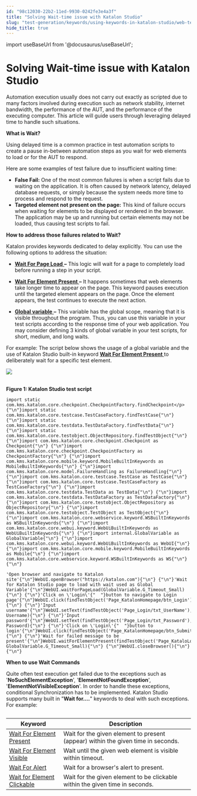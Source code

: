 ```yaml
---
id: "98c12030-22b2-11ed-9930-0242fe3e4a3f"
title: "Solving Wait-time issue with Katalon Studio"
slug: "test-generation/keywords/using-keywords-in-katalon-studio/web-testing/solving-wait-time-issue-with-katalon-studio"
hide_title: true
---
```

import useBaseUrl from '@docusaurus/useBaseUrl';


# <a id="id" class="anchor_top_offset"/><a id="ariaid-title1" class="anchor_top_offset"/>Solving Wait-time issue with Katalon Studio

<p xmlns="http://www.w3.org/1999/xhtml" className="p">Automation execution usually does not carry out exactly as   scripted due to many factors involved during execution such as   network stability, internet bandwidth, the performance of the AUT,   and the performance of the executing computer. This article will   guide users through leveraging delayed time to handle such   situations.</p> 
<p xmlns="http://www.w3.org/1999/xhtml" className="p">   <strong className="ph b">What is Wait?</strong> </p> 
<p xmlns="http://www.w3.org/1999/xhtml" className="p">Using delayed time is a common practice in test automation   scripts to create a pause in-between automation steps as you wait   for web elements to load or for the AUT to respond.</p> 
<p xmlns="http://www.w3.org/1999/xhtml" className="p">Here are some examples of test failure due to insufficient   waiting time:</p> 
<ul xmlns="http://www.w3.org/1999/xhtml" className="ul"><li className="li">     <strong className="ph b">False Fail:</strong> One of the most common failures is     when a script fails due to waiting on the application. It is often     caused by network latency, delayed database requests, or simply     because the system needs more time to process and respond to the     request.</li><li className="li">     <strong className="ph b">Targeted element not present on the page:</strong> This     kind of failure occurs when waiting for elements to be displayed or     rendered in the browser. The application may be up and running but     certain elements may not be loaded, thus causing test scripts to     fail.</li></ul> 
<p xmlns="http://www.w3.org/1999/xhtml" className="p">   <strong className="ph b">How to address those failures related to     Wait?</strong> </p> 
<p xmlns="http://www.w3.org/1999/xhtml" className="p">Katalon provides keywords dedicated to delay explicitly. You can   use the following options to address the situation:</p> 
<ul xmlns="http://www.w3.org/1999/xhtml" className="ul"><li className="li">     <p className="p">       <a className="xref j-external-link" href="https://docs.katalon.com/katalon-studio/docs/webui-wait-for-page-load.html" target="_blank">         <strong className="ph b">Wait           For Page Load</strong>       </a>       <strong className="ph b">–</strong> This logic will       wait for a page to completely load before running a step in your       script.</p>   </li><li className="li">     <p className="p">       <a className="xref j-external-link" href="https://docs.katalon.com/katalon-studio/docs/webui-wait-for-element-present.html" target="_blank">         <strong className="ph b">Wait           For Element Present</strong>       </a>       <strong className="ph b">–</strong> It       happens sometimes that web elements take longer time to appear on       the page. This keyword pauses execution until the targeted element       appears on the page. Once the element appears, the test continues       to execute the next action.</p>   </li><li className="li">     <a className="xref j-external-link" href="https://docs.katalon.com/katalon-studio/docs/variable-types.html" target="_blank">       <strong className="ph b">Global         variable</strong>     </a>     <strong className="ph b">–</strong> This variable has     the global scope, meaning that it is visible throughout the     program. Thus, you can use this variable in your test scripts     according to the response time of your web application. You may     consider defining 3 kinds of global variable in your test scripts,     for short, medium, and long waits.</li></ul> 
<p xmlns="http://www.w3.org/1999/xhtml" className="p">For example: The script below shows the usage of a global   variable and the use of Katalon Studio built-in keyword <a className="xref j-external-link" href="https://docs.katalon.com/katalon-studio/docs/mobile-wait-for-element-present.html" target="_blank">     <strong className="ph b">Wait       For Element Present</strong>   </a> to deliberately wait for a   specific test element.</p> 
<p xmlns="http://www.w3.org/1999/xhtml" className="p">   <img className="image" src={useBaseUrl("https://github.com/katalon-studio/docs-images/raw/master/katalon-studio/tutorials/solving_common_issue_wait_time/Wait-For-Element-Present.png")} /><br /><br /> </p> 
<p xmlns="http://www.w3.org/1999/xhtml" className="p">   <strong className="ph b">Figure 1: Katalon Studio test script</strong> </p> 
<pre xmlns="http://www.w3.org/1999/xhtml" className="pre codeblock"><code>import static com.kms.katalon.core.checkpoint.CheckpointFactory.findCheckpoint&lt;/p&gt;{"\n"}import static com.kms.katalon.core.testcase.TestCaseFactory.findTestCase{"\n"} {"\n"}import static com.kms.katalon.core.testdata.TestDataFactory.findTestData{"\n"} {"\n"}import static com.kms.katalon.core.testobject.ObjectRepository.findTestObject{"\n"} {"\n"}import com.kms.katalon.core.checkpoint.Checkpoint as Checkpoint{"\n"} {"\n"}import com.kms.katalon.core.checkpoint.CheckpointFactory as CheckpointFactory{"\n"} {"\n"}import com.kms.katalon.core.mobile.keyword.MobileBuiltInKeywords as MobileBuiltInKeywords{"\n"} {"\n"}import com.kms.katalon.core.model.FailureHandling as FailureHandling{"\n"} {"\n"}import com.kms.katalon.core.testcase.TestCase as TestCase{"\n"} {"\n"}import com.kms.katalon.core.testcase.TestCaseFactory as TestCaseFactory{"\n"} {"\n"}import com.kms.katalon.core.testdata.TestData as TestData{"\n"} {"\n"}import com.kms.katalon.core.testdata.TestDataFactory as TestDataFactory{"\n"} {"\n"}import com.kms.katalon.core.testobject.ObjectRepository as ObjectRepository{"\n"} {"\n"}import com.kms.katalon.core.testobject.TestObject as TestObject{"\n"} {"\n"}import com.kms.katalon.core.webservice.keyword.WSBuiltInKeywords as WSBuiltInKeywords{"\n"} {"\n"}import com.kms.katalon.core.webui.keyword.WebUiBuiltInKeywords as WebUiBuiltInKeywords{"\n"} {"\n"}import internal.GlobalVariable as GlobalVariable{"\n"} {"\n"}import com.kms.katalon.core.webui.keyword.WebUiBuiltInKeywords as WebUI{"\n"} {"\n"}import com.kms.katalon.core.mobile.keyword.MobileBuiltInKeywords as Mobile{"\n"} {"\n"}import com.kms.katalon.core.webservice.keyword.WSBuiltInKeywords as WS{"\n"}{"\n"}</code></pre> 
<pre xmlns="http://www.w3.org/1999/xhtml" className="pre codeblock"><code>'Open browser and navigate to Katalon site'{"\n"}WebUI.openBrowser("https://katalon.com"){"\n"} {"\n"}'Wait for Katalon Studio page to load with wait used as Global Variable'{"\n"}WebUI.waitForPageLoad(GlobalVariable.G_Timeout_Small){"\n"} {"\n"}'Click on \'Login\'{"  "}button to navigate to Login page'{"\n"}WebUI.click(findTestObject('Page_KatalonHomepage/btn_Login')){"\n"} {"\n"}'Input username'{"\n"}WebUI.setText(findTestObject('Page_Login/txt_UserName'), Username){"\n"} {"\n"}'Input password'{"\n"}WebUI.setText(findTestObject('Page_Login/txt_Password'), Password){"\n"} {"\n"}'Click on \'Login\'{"  "}button to login'{"\n"}WebUI.click(findTestObject('Page_KatalonHomepage/btn_Submit')){"\n"} {"\n"}'Wait for failed message to be present'{"\n"}WebUI.waitForElementPresent(findTestObject('Page_KataloLogin/div_LoginMessage'), GlobalVariable.G_Timeout_Small){"\n"} {"\n"}WebUI.closeBrowser(){"\n"}{"\n"}</code></pre> 
<p xmlns="http://www.w3.org/1999/xhtml" className="p">   <strong className="ph b">When to use Wait Commands</strong> </p> 
<p xmlns="http://www.w3.org/1999/xhtml" className="p">Quite often test execution get failed due to the exceptions such   as '<strong className="ph b">NoSuchElementException</strong>',   '<strong className="ph b">ElementNotFoundException</strong>',   '<strong className="ph b">ElementNotVisibleException</strong>'. In order to handle   these exceptions, conditional Synchronization has to be   implemented. Katalon Studio supports many built in "<strong className="ph b">Wait     for….</strong>" keywords to deal with such exceptions. For   example:</p> 
<table xmlns="http://www.w3.org/1999/xhtml" className="table"><caption /><thead className="thead"><tr className><th className="entry anchor_top_offset" id="id__entry__1">Keyword</th><th className="entry anchor_top_offset" id="id__entry__2">Description</th></tr></thead><tbody className="tbody"><tr className><td className="entry" headers="id__entry__1 id__entry__2 ">         <a className="xref" href="/test-generation/keywords/keyword-description-in-katalon-studio/web-ui-keywords/webui-wait-for-element-present">Wait           For Element Present</a>       </td><td className="entry" headers="id__entry__1 id__entry__2 ">Wait for the given element to present (appear) within the given         time in seconds.</td></tr><tr className><td className="entry" headers="id__entry__1 id__entry__2 ">         <a className="xref" href="/test-generation/keywords/keyword-description-in-katalon-studio/web-ui-keywords/webui-wait-for-element-visible">Wait           For Element Visible</a>       </td><td className="entry" headers="id__entry__1 id__entry__2 ">Wait until the given web element is visible within         timeout.</td></tr><tr className><td className="entry" headers="id__entry__1 id__entry__2 ">         <a className="xref" href="/test-generation/keywords/keyword-description-in-katalon-studio/web-ui-keywords/webui-wait-for-alert">Wait For           Alert</a>       </td><td className="entry" headers="id__entry__1 id__entry__2 ">Wait for a browser's alert to present.</td></tr><tr className><td className="entry" headers="id__entry__1 id__entry__2 ">         <a className="xref" href="/test-generation/keywords/keyword-description-in-katalon-studio/web-ui-keywords/webui-wait-for-element-clickable">Wait for           Element Clickable</a>       </td><td className="entry" headers="id__entry__1 id__entry__2 ">Wait for the given element to be clickable within the given         time in seconds.</td></tr></tbody></table> 
